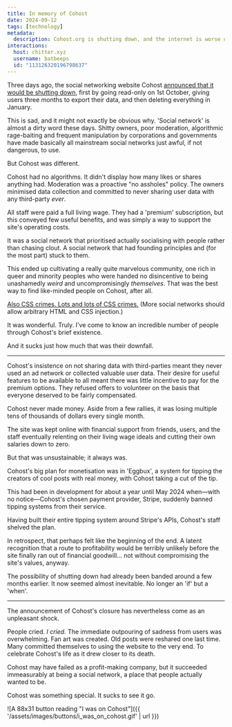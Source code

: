 ```yaml
---
title: In memory of Cohost
date: 2024-09-12
tags: [technology]
metadata:
  description: Cohost.org is shutting down, and the internet is worse off for it.
interactions:
  host: chitter.xyz
  username: batbeeps
  id: "113126320196798637"
---
```


Three days ago, the social networking website Cohost [announced that it would be shutting down](https://cohost.org/staff/post/7611443-cohost-to-shut-down), first by going read-only on 1st October, giving users three months to export their data, and then deleting everything in January.

This is sad, and it might not exactly be obvious why. 'Social network' is almost a dirty word these days. Shitty owners, poor moderation, algorithmic rage-baiting and frequent manipulation by corporations and governments have made basically all mainstream social networks just awful, if not dangerous, to use.

But Cohost was different.

Cohost had no algorithms. It didn't display how many likes or shares anything had. Moderation was a proactive "no assholes" policy. The owners minimised data collection and committed to never sharing user data with any third-party _ever_.

All staff were paid a full living wage. They had a 'premium' subscription, but this conveyed few useful benefits, and was simply a way to support the site's operating costs.

It was a social network that prioritised actually socialising with people rather than chasing clout. A social network that had founding principles and (for the most part) stuck to them.

This ended up cultivating a really quite marvelous community, one rich in queer and minority peoples who were handed no disincentive to being unashamedly _weird_ and uncompromisingly _themselves_. That was the best way to find like-minded people on Cohost, after all.

[Also CSS crimes. Lots and lots of CSS crimes.](https://docs.google.com/presentation/d/1T_M6VbVSezu--AFVHmbF116ZmmW105NbxIWk67b-oHc/pub) (More social networks should allow arbitrary HTML and CSS injection.)

It was wonderful. Truly. I've come to know an incredible number of people through Cohost's brief existence.

And it sucks just how much that was their downfall.

---

Cohost's insistence on not sharing data with third-parties meant they never used an ad network or collected valuable user data. Their desire for useful features to be available to all meant there was little incentive to pay for the premium options. They refused offers to volunteer on the basis that everyone deserved to be fairly compensated.

Cohost never made money. Aside from a few rallies, it was losing multiple tens of thousands of dollars every single month.

The site was kept online with financial support from friends, users, and the staff eventually relenting on their living wage ideals and cutting their own salaries down to zero.

But that was unsustainable; it always was.

Cohost's big plan for monetisation was in 'Eggbux', a system for tipping the creators of cool posts with real money, with Cohost taking a cut of the tip.

This had been in development for about a year until May 2024 when—with no notice—Cohost's chosen payment provider, Stripe, suddenly banned tipping systems from their service.

Having built their entire tipping system around Stripe's APIs, Cohost's staff shelved the plan.

In retrospect, that perhaps felt like the beginning of the end. A latent recognition that a route to profitability would be terribly unlikely before the site finally ran out of financial goodwill... not without compromising the site's values, anyway.

The possibility of shutting down had already been banded around a few months earlier. It now seemed almost inevitable. No longer an 'if' but a 'when'.

---

The announcement of Cohost's closure has nevertheless come as an unpleasant shock.

People cried. _I cried._ The immediate outpouring of sadness from users was overwhelming. Fan art was created. Old posts were reshared one last time. Many committed themselves to using the website to the very end. To celebrate Cohost's life as it drew closer to its death.

Cohost may have failed as a profit-making company, but it succeeded immeasurably at being a social network, a place that people actually wanted to be.

Cohost was something special. It sucks to see it go.

![A 88x31 button reading "I was on Cohost"]({{ '/assets/images/buttons/i_was_on_cohost.gif' | url }})
